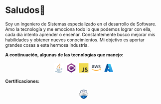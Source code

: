 # Saludos👋

Soy un Ingeniero de Sistemas especializado en el desarrollo de Software. Amo la tecnología y me emociona todo lo que podemos lograr con ella, cada día intento aprender o enseñar. Constantemente busco mejorar mis habilidades y obtener nuevos conocimientos. Mi objetivo es aportar grandes cosas a esta hermosa industria.

**A continuación, algunas de las tecnologías que manejo:**

<div style="display: flex; flex-direction: row; justify-content: center;">
<img alt="java" src="img/javase.png" title="java" width="30px" height="30px" hspace="5" vspace="5">
<img alt="c sharp" src="img/cSharp_logo.png" title="c sharp" width="30px" height="30px" hspace="5" vspace="5">
<img alt="javascript" src="img/JavaScript-logo.png" title="javascript" width="30px" height="30px" hspace="5" vspace="5">
<img alt="aws" src="img/aws.webp" title="aws" width="30px" height="30px" hspace="5" vspace="5">
<img alt="azure" src="img/azure.png" title="azure" width="30px" height="30px" hspace="5" vspace="5">
</div>

**Certificaciones:**

<div style="display: flex; flex-direction: row; justify-content: center;">
<img alt="az-900" src="img/az-900.png" title="az-900" width="30px" height="30px" hspace="5" vspace="5">
</div>
